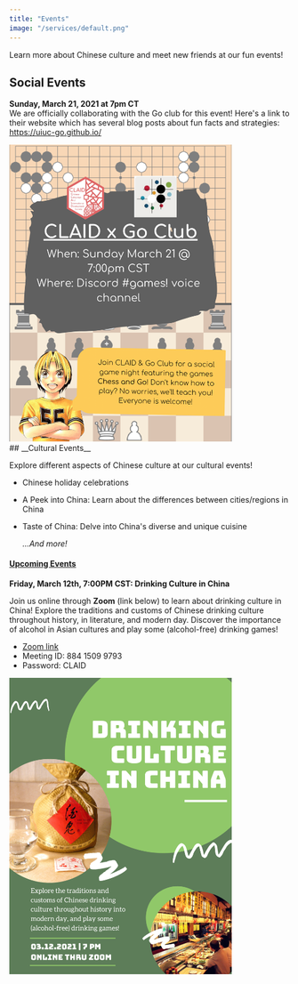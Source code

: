 ```yaml
---
title: "Events"
image: "/services/default.png"
---
```

<style>
@media screen and (max-width: 800px) {
  #div-desktop {
    width: 100%;
  }
}
</style>

Learn more about Chinese culture and meet new friends at our fun events!

## __Social Events__


**Sunday, March 21, 2021 at 7pm CT**
<br>
We are officially collaborating with the Go club for this event! Here's a link to their website which has several blog posts about fun facts and strategies: <a href="https://uiuc-go.github.io/" target="_blank" rel="noopener noreferrer">https://uiuc-go.github.io/</a>
<br>

<img src="/images/services/claid_go_club.png" id="div-desktop" alt="Study Session" width="400"/>
<br>
## __Cultural Events__

Explore different aspects of Chinese culture at our cultural events!

- Chinese holiday celebrations
- A Peek into China: Learn about the differences between cities/regions in China
- Taste of China: Delve into China's diverse and unique cuisine

    *...And more!*

#### <u>Upcoming Events</u>
<p></p>

**Friday, March 12th, 7:00PM CST: Drinking Culture in China**

Join us online through **Zoom** (link below) to learn about drinking culture in China! Explore the traditions and customs of Chinese drinking culture throughout history, in literature, and modern day. Discover the importance of alcohol in Asian cultures and play some (alcohol-free) drinking games!

- [Zoom link](https://illinois.zoom.us/j/88415099793?pwd=SnJSNVlOTG1JT08xSDhwK25tQks0Zz09)
- Meeting ID: 884 1509 9793
- Password: CLAID

<img src="/images/services/drinking-culture.png" id="div-desktop" alt="Drinking Culture" width="400"/>


